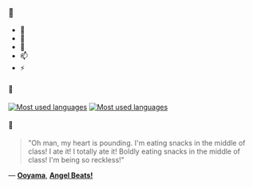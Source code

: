 ### 👋

- 🔭
- 🌱
- 💬
- 📫
- ⚡

#### 🧏

[![Most used languages](https://github-readme-stats-aynah.vercel.app/api/top-langs/?username=aynh&theme=solarized-dark&langs_count=6&layout=compact&hide_title=true)](https://github.com/anuraghazra/github-readme-stats#gh-dark-mode-only)
[![Most used languages](https://github-readme-stats-aynah.vercel.app/api/top-langs/?username=aynh&theme=solarized-light&langs_count=6&layout=compact&hide_title=true)](https://github.com/anuraghazra/github-readme-stats#gh-light-mode-only)

#### 💬

> "Oh man, my heart is pounding. I'm eating snacks in the middle of class! I ate it! I totally ate it! Boldly eating snacks in the middle of class! I'm being so reckless!"

&mdash; [**Ooyama**](https://myanimelist.net/character.php?q=Ooyama&cat=character), [**Angel Beats!**](https://myanimelist.net/search/all?q=Angel%20Beats!&cat=all)
